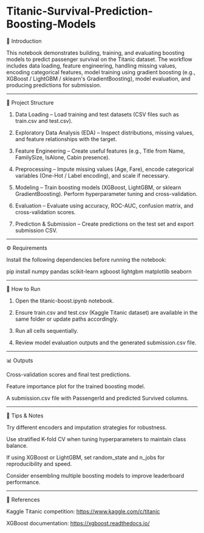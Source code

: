 # Titanic-Survival-Prediction-Boosting-Models

📌 Introduction

This notebook demonstrates building, training, and evaluating boosting models to predict passenger survival on the Titanic dataset. The workflow includes data loading, feature engineering, handling missing values, encoding categorical features, model training using gradient boosting (e.g., XGBoost / LightGBM / sklearn's GradientBoosting), model evaluation, and producing predictions for submission.


---

📂 Project Structure

1. Data Loading – Load training and test datasets (CSV files such as train.csv and test.csv).


2. Exploratory Data Analysis (EDA) – Inspect distributions, missing values, and feature relationships with the target.


3. Feature Engineering – Create useful features (e.g., Title from Name, FamilySize, IsAlone, Cabin presence).


4. Preprocessing – Impute missing values (Age, Fare), encode categorical variables (One-Hot / Label encoding), and scale if necessary.


5. Modeling – Train boosting models (XGBoost, LightGBM, or sklearn GradientBoosting). Perform hyperparameter tuning and cross-validation.


6. Evaluation – Evaluate using accuracy, ROC-AUC, confusion matrix, and cross-validation scores.


7. Prediction & Submission – Create predictions on the test set and export submission CSV.




---

⚙ Requirements

Install the following dependencies before running the notebook:

pip install numpy pandas scikit-learn xgboost lightgbm matplotlib seaborn


---

🚀 How to Run

1. Open the titanic-boost.ipynb notebook.


2. Ensure train.csv and test.csv (Kaggle Titanic dataset) are available in the same folder or update paths accordingly.


3. Run all cells sequentially.


4. Review model evaluation outputs and the generated submission.csv file.




---

📊 Outputs

Cross-validation scores and final test predictions.

Feature importance plot for the trained boosting model.

A submission.csv file with PassengerId and predicted Survived columns.



---

🧠 Tips & Notes

Try different encoders and imputation strategies for robustness.

Use stratified K-fold CV when tuning hyperparameters to maintain class balance.

If using XGBoost or LightGBM, set random_state and n_jobs for reproducibility and speed.

Consider ensembling multiple boosting models to improve leaderboard performance.



---

🔗 References

Kaggle Titanic competition: https://www.kaggle.com/c/titanic

XGBoost documentation: https://xgboost.readthedocs.io/
